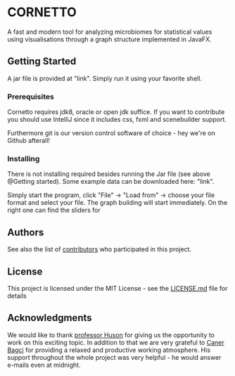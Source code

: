 # CORNETTO

A fast and modern tool for analyzing microbiomes for statistical values using visualisations through a graph structure implemented in JavaFX.

## Getting Started

A jar file is provided at "link". Simply run it using your favorite shell. 

### Prerequisites

Cornetto requires jdk8, oracle or open jdk suffice. 
If you want to contribute you should use IntelliJ since it includes css, fxml and scenebuilder support.

Furthermore git is our version control software of choice - hey we're on Github afterall!

### Installing

There is not installing required besides running the Jar file (see above @Getting started). 
Some example data can be downloaded here: "link". 

Simply start the program, click "File" -> "Load from" -> choose your file format and select your file. The graph building will start immediately. On the right one can find the sliders for 

## Authors

See also the list of [contributors](https://github.com/jmueller95/Network-Analysis-Tool/graphs/contributors) who participated in this project.

## License

This project is licensed under the MIT License - see the [LICENSE.md](LICENSE.md) file for details

## Acknowledgments

We would like to thank [professor Huson](https://github.com/danielhuson) for giving us the opportunity to work on this exciting topic. In addition to that we are very grateful to [Caner Bagci](https://github.com/canerbagci) for providing a relaxed and productive working atmosphere. His support throughout the whole project was very helpful - he would answer e-mails even at midnight. 
